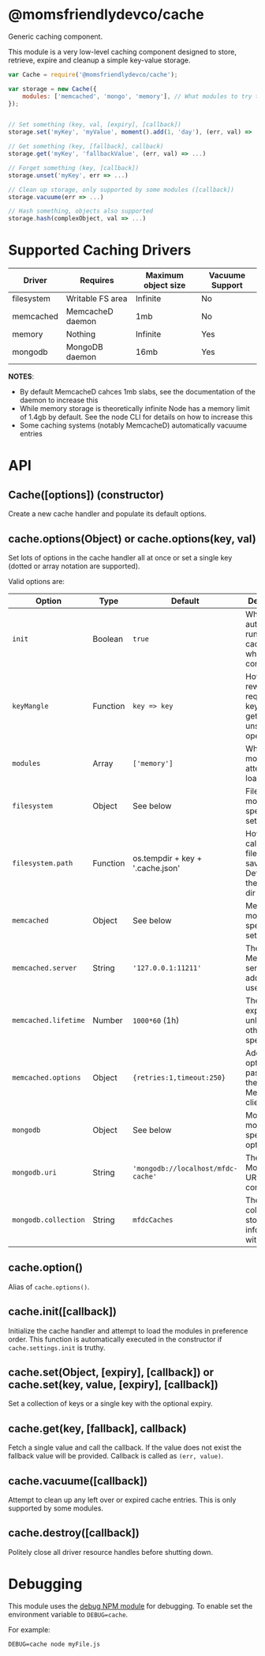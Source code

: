 @momsfriendlydevco/cache
========================
Generic caching component.

This module is a very low-level caching component designed to store, retrieve, expire and cleanup a simple key-value storage.


```javascript
var Cache = require('@momsfriendlydevco/cache');

var storage = new Cache({
	modules: ['memcached', 'mongo', 'memory'], // What modules to try to load (in order of preference)
});


// Set something (key, val, [expiry], [callback])
storage.set('myKey', 'myValue', moment().add(1, 'day'), (err, val) => ...)

// Get something (key, [fallback], callback)
storage.get('myKey', 'fallbackValue', (err, val) => ...)

// Forget something (key, [callback])
storage.unset('myKey', err => ...)

// Clean up storage, only supported by some modules ([callback])
storage.vacuume(err => ...)

// Hash something, objects also supported
storage.hash(complexObject, val => ...)
```


Supported Caching Drivers
=========================

| Driver     | Requires         | Maximum object size | Vacuume Support |
|------------|------------------|---------------------|-----------------|
| filesystem | Writable FS area | Infinite            | No              |
| memcached  | MemcacheD daemon | 1mb                 | No              |
| memory     | Nothing          | Infinite            | Yes             |
| mongodb    | MongoDB daemon   | 16mb                | Yes             |

**NOTES**:

* By default MemcacheD cahces 1mb slabs, see the documentation of the daemon to increase this
* While memory storage is theoretically infinite Node has a memory limit of 1.4gb by default. See the node CLI for details on how to increase this
* Some caching systems (notably MemcacheD) automatically vacuume entries


API
===

Cache([options]) (constructor)
------------------------------
Create a new cache handler and populate its default options.


cache.options(Object) or cache.options(key, val)
------------------------------------------------
Set lots of options in the cache handler all at once or set a single key (dotted or array notation are supported).


Valid options are:

| Option               | Type     | Default                            | Description                                                          |
|----------------------|----------|------------------------------------|----------------------------------------------------------------------|
| `init`               | Boolean  | `true`                             | Whether to automatically run cache.init() when constructing          |
| `keyMangle`          | Function | `key => key`                       | How to rewrite the requested key before get / set / unset operations |
| `modules`            | Array    | `['memory']`                       | What modules to attempt to load                                      |
| `filesystem`         | Object   | See below                          | Filesystem module specific settings                                  |
| `filesystem.path`    | Function | os.tempdir + key + '.cache.json'   | How to calculate the file path to save. Defaults to the OS temp dir  |
| `memcached`          | Object   | See below                          | MemcacheD module specific settings                                   |
| `memcached.server`   | String   | `'127.0.0.1:11211'`                | The MemcacheD server address to use                                  |
| `memcached.lifetime` | Number   | `1000*60` (1h)                     | The default expiry time, unless otherwise specified                  |
| `memcached.options`  | Object   | `{retries:1,timeout:250}`          | Additional options passed to the MemcacheD client                    |
| `mongodb`            | Object   | See below                          | MongoDB module specific options                                      |
| `mongodb.uri`        | String   | `'mongodb://localhost/mfdc-cache'` | The MongoDB URI to connect to                                        |
| `mongodb.collection` | String   | `mfdcCaches`                       | The collection to store cache information within                     |



cache.option()
--------------
Alias of `cache.options()`.


cache.init([callback])
----------------------
Initialize the cache handler and attempt to load the modules in preference order.
This function is automatically executed in the constructor if `cache.settings.init` is truthy.


cache.set(Object, [expiry], [callback]) or cache.set(key, value, [expiry], [callback])
--------------------------------------------------------------------------------------
Set a collection of keys or a single key with the optional expiry.


cache.get(key, [fallback], callback)
------------------------------------
Fetch a single value and call the callback. If the value does not exist the fallback value will be provided.
Callback is called as `(err, value)`.


cache.vacuume([callback])
-------------------------
Attempt to clean up any left over or expired cache entries.
This is only supported by some modules.


cache.destroy([callback])
---------------
Politely close all driver resource handles before shutting down.


Debugging
=========
This module uses the [debug NPM module](https://github.com/visionmedia/debug) for debugging. To enable set the environment variable to `DEBUG=cache`.

For example:

```
DEBUG=cache node myFile.js
```
